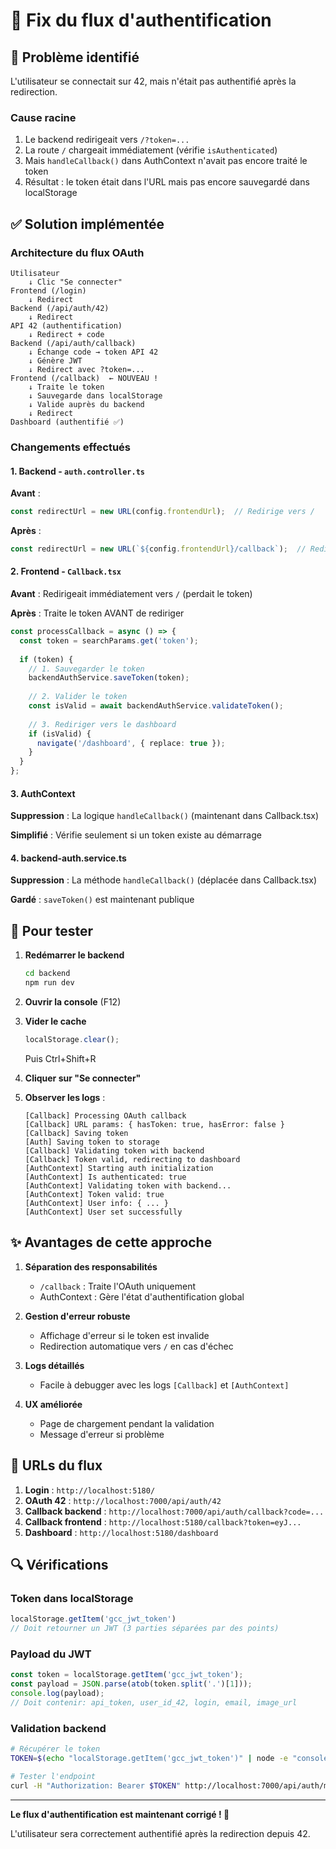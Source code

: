 # 🔧 Fix du flux d'authentification

## 🐛 Problème identifié

L'utilisateur se connectait sur 42, mais n'était pas authentifié après la redirection.

### Cause racine
1. Le backend redirigeait vers `/?token=...`
2. La route `/` chargeait immédiatement (vérifie `isAuthenticated`)
3. Mais `handleCallback()` dans AuthContext n'avait pas encore traité le token
4. Résultat : le token était dans l'URL mais pas encore sauvegardé dans localStorage

## ✅ Solution implémentée

### Architecture du flux OAuth
```
Utilisateur
    ↓ Clic "Se connecter"
Frontend (/login)
    ↓ Redirect
Backend (/api/auth/42)
    ↓ Redirect
API 42 (authentification)
    ↓ Redirect + code
Backend (/api/auth/callback)
    ↓ Échange code → token API 42
    ↓ Génère JWT
    ↓ Redirect avec ?token=...
Frontend (/callback)  ← NOUVEAU !
    ↓ Traite le token
    ↓ Sauvegarde dans localStorage
    ↓ Valide auprès du backend
    ↓ Redirect
Dashboard (authentifié ✅)
```

### Changements effectués

#### 1. Backend - `auth.controller.ts`
**Avant** :
```typescript
const redirectUrl = new URL(config.frontendUrl);  // Redirige vers /
```

**Après** :
```typescript
const redirectUrl = new URL(`${config.frontendUrl}/callback`);  // Redirige vers /callback
```

#### 2. Frontend - `Callback.tsx`
**Avant** : Redirigeait immédiatement vers `/` (perdait le token)

**Après** : Traite le token AVANT de rediriger
```typescript
const processCallback = async () => {
  const token = searchParams.get('token');
  
  if (token) {
    // 1. Sauvegarder le token
    backendAuthService.saveToken(token);
    
    // 2. Valider le token
    const isValid = await backendAuthService.validateToken();
    
    // 3. Rediriger vers le dashboard
    if (isValid) {
      navigate('/dashboard', { replace: true });
    }
  }
};
```

#### 3. AuthContext
**Suppression** : La logique `handleCallback()` (maintenant dans Callback.tsx)

**Simplifié** : Vérifie seulement si un token existe au démarrage

#### 4. backend-auth.service.ts
**Suppression** : La méthode `handleCallback()` (déplacée dans Callback.tsx)

**Gardé** : `saveToken()` est maintenant publique

## 🧪 Pour tester

1. **Redémarrer le backend**
   ```bash
   cd backend
   npm run dev
   ```

2. **Ouvrir la console** (F12)

3. **Vider le cache**
   ```javascript
   localStorage.clear();
   ```
   Puis Ctrl+Shift+R

4. **Cliquer sur "Se connecter"**

5. **Observer les logs** :
   ```
   [Callback] Processing OAuth callback
   [Callback] URL params: { hasToken: true, hasError: false }
   [Callback] Saving token
   [Auth] Saving token to storage
   [Callback] Validating token with backend
   [Callback] Token valid, redirecting to dashboard
   [AuthContext] Starting auth initialization
   [AuthContext] Is authenticated: true
   [AuthContext] Validating token with backend...
   [AuthContext] Token valid: true
   [AuthContext] User info: { ... }
   [AuthContext] User set successfully
   ```

## ✨ Avantages de cette approche

1. **Séparation des responsabilités**
   - `/callback` : Traite l'OAuth uniquement
   - AuthContext : Gère l'état d'authentification global

2. **Gestion d'erreur robuste**
   - Affichage d'erreur si le token est invalide
   - Redirection automatique vers `/` en cas d'échec

3. **Logs détaillés**
   - Facile à debugger avec les logs `[Callback]` et `[AuthContext]`

4. **UX améliorée**
   - Page de chargement pendant la validation
   - Message d'erreur si problème

## 🎯 URLs du flux

1. **Login** : `http://localhost:5180/`
2. **OAuth 42** : `http://localhost:7000/api/auth/42`
3. **Callback backend** : `http://localhost:7000/api/auth/callback?code=...`
4. **Callback frontend** : `http://localhost:5180/callback?token=eyJ...`
5. **Dashboard** : `http://localhost:5180/dashboard`

## 🔍 Vérifications

### Token dans localStorage
```javascript
localStorage.getItem('gcc_jwt_token')
// Doit retourner un JWT (3 parties séparées par des points)
```

### Payload du JWT
```javascript
const token = localStorage.getItem('gcc_jwt_token');
const payload = JSON.parse(atob(token.split('.')[1]));
console.log(payload);
// Doit contenir: api_token, user_id_42, login, email, image_url
```

### Validation backend
```bash
# Récupérer le token
TOKEN=$(echo "localStorage.getItem('gcc_jwt_token')" | node -e "console.log(require('fs').readFileSync(0, 'utf-8'))")

# Tester l'endpoint
curl -H "Authorization: Bearer $TOKEN" http://localhost:7000/api/auth/me
```

---

**Le flux d'authentification est maintenant corrigé ! 🎉**

L'utilisateur sera correctement authentifié après la redirection depuis 42.
